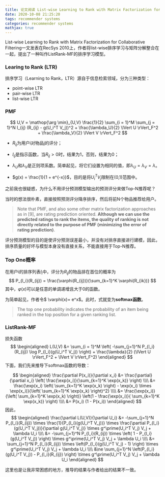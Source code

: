 ```yaml
---
title: 论文阅读 List-wise Learning to Rank with Matrix Factorization for Collaborative Filtering
date: 2020-10-08 21:25:20
tags: recommender systems
categories: recommender systems
mathjax: true
---
```


List-wise Learning to Rank with Matrix Factorization for Collaborative Filtering一文发表在RecSys 2010上，作者将list-wise排序学习与矩阵分解整合在一起，提出了一种叫作ListRank-MF的排序学习模型。

<!--more-->

### Learing to Rank (LTR)

排序学习（Learning to Rank，LTR）源自于信息检索领域，分为三种类型：

* point-wise LTR
* pair-wise LTR
* list-wise LTR

### PMF

$$
U,V = \mathop{\arg \min}_{U,V} \frac{1}{2} \sum_{i = 1}^M \sum_{j = 1}^N I_{ij} (R_{ij} - g(U_i^T V_j))^2 + \frac{\lambda_U}{2} \lVert U \rVert_F^2 + \frac{\lambda_V}{2} \lVert V \rVert_F^2
$$

* $R_{ij}$为用户i对物品j的评分；

* $I_{ij}$是指示函数，当$R_{ij} > 0$时，结果为1，否则，结果为0；

* $\lambda_U$和$\lambda_V$是正则项系数。简单起见，将它们设置为相同的值，即$\lambda_U = \lambda_V = \lambda$。

* $g(x) = \frac{1}{1 + e^{-x}}$，目的是将$U_i^T V_j$限制在(0,1)范围中。

之前我也很疑惑，为什么不用评分预测模型输出的预测评分来做Top-N推荐呢？

当时的想法很朴素，直接按照预测评分降序排序，然后将前N个物品推荐给用户。

> Note that PMF, and also some other matrix factorization approaches as in [9], are rating prediction oriented. **Although we can use the predicted ratings to rank the items, the quality of ranking is not directly related to the purpose of PMF (minimizing the error of rating prediction)**.

评分预测模型的目的是使评分预测误差最小，并没有对排序直接进行建模，因此，排序质量的好坏与模型本身没有直接关系，不能直接用于Top-N推荐。

### Top One概率

在用户i的排序列表$l_i$中，评分为$R_{ij}$的物品排在首位的概率为
$$
P_{l_i}(R_{ij}) = \frac{\varphi(R_{ij})}{\sum_{k=1}^K \varphi(R_{ik})}
$$
其中，$\varphi(x)$可以是任意的单调递增且大于0的函数。

为简单起见，作者令$ \varphi(x)= e^x$。此时，式就变为**softmax函数**。

> The top one probability indicates the probability of an item being ranked in the top position for a given ranking list. 

### ListRank-MF

损失函数
$$
\begin{aligned}
L(U,V) 
&= \sum_{i = 1}^M \left( -\sum_{j=1}^N P_{l_i}(R_{ij}) \log P_{l_i}(g(U_i^T V_j)) \right) + \frac{\lambda}{2} (\lVert U \rVert_F^2 + \lVert V \rVert_F^2)
\end{aligned}
$$
下面，我们先来推导下softmax函数的导数：


$$
\begin{aligned}
\frac{\partial P(x_i)}{\partial x_i}
&= \frac{\partial}{\partial x_i} \left( \frac{\exp(x_i)}{\sum_{k=1}^K \exp(x_k)} \right) \\\\
&= \frac{\exp(x_i) \left( \sum_{k=1}^K \exp(x_k) \right) - \exp(x_i) \times \exp(x_i)}{\left( \sum_{k=1}^K \exp(x_k) \right)^2} \\\\
&= \frac{\exp(x_i)}{\left( \sum_{k=1}^K \exp(x_k) \right)} \left(1 - \frac{\exp(x_i)}{ \sum_{k=1}^K \exp(x_k)} \right) \\\\
&= P(x_i) (1 - P(x_i))
\end{aligned}
$$
因此，
$$
\begin{aligned}
\frac{\partial L(U,V)}{\partial U_i} 
&= -\sum_{j=1}^N P_{l_i}(R_{ij}) \times \frac{1}{P_{l_i}(g(U_i^T V_j))} 
\times \frac{\partial P_{l_i}(g(U_i^T V_j))}{\partial g(U_i^T V_j)} 
\times g^\prime(U_i^T V_j) V_j + \lambda U_i \\\\
&= -\sum_{j=1}^N P_{l_i}(R_{ij}) \times \left( 1 - P_{l_i}(g(U_i^T V_j)) \right)
\times g^\prime(U_i^T V_j) V_j + \lambda U_i \\\\
&= \sum_{j=1}^N P_{l_i}(R_{ij}) \times \left(P_{l_i}(g(U_i^T V_j) - 1) \right)
\times g^\prime(U_i^T V_j) V_j + \lambda U_i \\\\
&\ne \sum_{j=1}^N \left(P_{l_i}(g(U_i^T V_j)) - P_{l_i}(R_{ij}) \right)
\times g^\prime(U_i^T V_j) V_j + \lambda U_i
\end{aligned}
$$

这里也是让我非常困惑的地方，推导的结果与作者给出的结果不一致。

